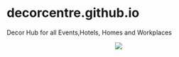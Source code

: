 # decorcentre.github.io
Decor Hub for all Events,Hotels, Homes and Workplaces

<header id="header">
 <div class="header-img">
 
<img id="header-img" src="https://s3.amazonaws.com/aquila_staging/405/logo/35144945_217783272346074_419824716652478464_n.png"> 
</div>


